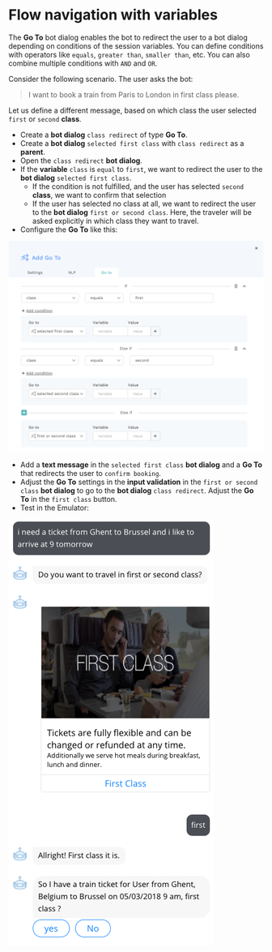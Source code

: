 # Flow navigation with variables

The **Go To** bot dialog enables the bot to redirect the user to a bot dialog depending on conditions of the session variables. You can define conditions with operators like `equals`, `greater than`, `smaller than`, etc. You can also combine multiple conditions with `AND` and `OR`.

Consider the following scenario. The user asks the bot:

> I want to book a train from Paris to London in first class please.

Let us define a different message, based on which class the user selected `first` or `second` **class**.

* Create a **bot dialog** `class redirect` of type **Go To**.
* Create a **bot dialog** `selected first class` with `class redirect` as a **parent**.
* Open the `class redirect` **bot dialog**. 
* If the **variable** `class` is `equal` to `first`, we want to redirect the user to the **bot dialog** `selected first class`. 
  * If the condition is not fulfilled, and the user has selected `second` **class**, we want to confirm that selection
  * If the user has selected no class at all, we want to redirect the user to the **bot dialog** `first or second class`. Here, the traveler will be asked explicitly in which class they want to travel. 
* Configure the **Go To** like this:

![](../.gitbook/assets/image%20%2814%29.png)

* Add a **text message** in the `selected first class` **bot dialog** and a **Go To** that redirects the user to `confirm booking`. 
* Adjust the **Go To** settings in the **input validation** in the `first or second class` **bot dialog** to go to the **bot dialog** `class redirect`. Adjust the **Go To** in the `first class` button.
* Test in the Emulator:

![](../.gitbook/assets/screen-shot-2018-03-04-at-10.58.41.png)

